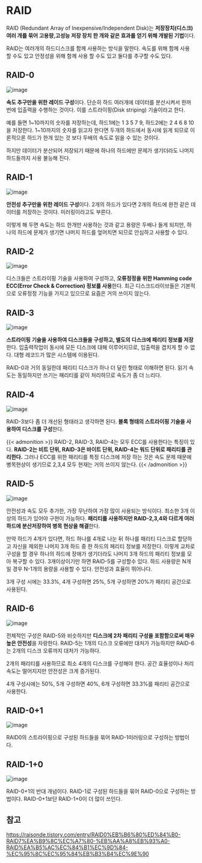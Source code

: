 # RAID

RAID (Redundant Array of Inexpensive/Independent Disk)는 **저장장치(디스크) 여러 개를  묶어 고용량,고성능 저장 장치 한 개와 같은 효과를 얻기 위해 개발된 기법**이다.

RAID는 여러개의 하드디스크를 함께 사용하는 방식을 말한다. 속도를 위해 함께 사용 할 수도 있고 안정성을 위해 함께 사용 할 수도 있고 둘다를 추구할 수도 있다.

## RAID-0

![image](https://user-images.githubusercontent.com/46465928/207376197-7162a15f-ed87-42ca-b59b-fcafb82afb3e.png)

**속도 추구만을 위한 레이드 구성**이다. 단순히 하드 여러개에 데이터를 분산시켜서 한꺼번에 입출력을 수행하는 것이다. 이를 스트라이핑(Disk striping) 기술이라고 한다.

예를 들면 1\~10까지의 숫자를 저장하는데, 하드1에는 1 3 5 7 9, 하드2에는 2 4 6 8 10을 저장한다. 1~10까지의 숫자를 읽고자 한다면 두개의 하드에서 동시에 읽게 되므로 이론적으론 하드가 한개 있는 것 보다 두배의 속도로 읽을 수 있는 것이다.

하지만 데이터가 분산되어 저장되기 때문에 하나의 하드에만 문제가 생기더라도 나머지 하드들까지 사용 불능해 진다.

## RAID-1

![image](https://user-images.githubusercontent.com/46465928/207376354-61aa85a1-9497-4bed-9ebb-7ffa9abe9eb0.png)

**안전성 추구만을 위한 레이드 구성**이다. 2개의 하드가 있다면 2개의 하드에 완전 같은 데이터를 저장하는 것이다. 미러링이라고도 부른다.

이렇게 해 두면 속도는 하드 한개만 사용하는 것과 같고 용량은 두배나 들게 되지만, 하나의 하드에 문제가 생기면 나머지 하드를 엎어치면 되므로 안심하고 사용할 수 있다.

## RAID-2

![image](https://user-images.githubusercontent.com/46465928/207215996-94803666-8f0c-4411-9135-9db763be77d9.png)

디스크들은 스트라이핑 기술을 사용하여 구성하고, **오류정정을 위한  Hamming code ECC(Error Check & Correction) 정보를 사용**한다. 최근 디스크드라이브들은 기본적으로 오류정정 기능을 가지고 있으므로 요즘은 거의 쓰이지 않는다.

## RAID-3

![image](https://user-images.githubusercontent.com/46465928/207216121-a5c544cd-4d36-4948-a8ba-1d84af76a75c.png)

**스트라이핑 기술을 사용하여 디스크들을 구성하고, 별도의 디스크에 패리티 정보를 저장**한다. 입출력작업이 동시에 모든 디스크에 대해 이루어지므로, 입출력을 겹치게 할 수 없다. 대형 레코드가 많은 시스템에 이용된다.

RAID-0과 거의 동일한데 패리티 디스크가 하나 더 달린 형태로 이해하면 된다. 읽기 속도는 동일하지만 쓰기는 패리티를 같이 처리하므로 속도가 좀 더 느리다.

## RAID-4

![image](https://user-images.githubusercontent.com/46465928/207216262-805f2a97-6b4b-4ae3-afa5-22e8340ad21f.png)

RAID-3보다 좀 더 개선된 형태라고 생각하면 된다. **블록 형태의 스트라이핑 기술을 사용하여 디스크를 구성**한다.

{{< admonition >}}
RAID-2, RAID-3, RAID-4는 모두 ECC를 사용한다는 특징이 있다. **RAID-2는 비트 단위, RAID-3은 바이트 단위, RAID-4는 워드 단위로 패리티를 관리한다.** 그러나 ECC를 위한 패리티를 특정 디스크에 저장 하는 것은 속도 문제 때문에 병목현상이 생기므로 2,3,4 모두 현재는 거의 쓰이지 않는다.
{{< /admonition >}}

## RAID-5

![image](https://user-images.githubusercontent.com/46465928/207216492-14e2d96a-c7f6-4521-84d9-91d72d742ae5.png)

안전성과 속도 모두 추가한, 가장 무난하여 가장 많이 사용되는 방식이다. 최소한 3개 이상의 하드가 있어야 구현이 가능하다. **패리티를 사용하지만 RAID-2,3,4와 다르게 여러 하드에 분산저장하여 병목 현상을 해결**한다. 

만약 하드가 4개가 있다면, 하드 하나를 4개로 나눈 뒤 하나를 패리티 디스크로 할당하고 자신을 제외한 나머지 3개 하드 중 한 하드의 페리티 정보를 저장한다. 이렇게 교차로 구성을 할 경우 하나의 하드에 장애가 생기더라도 나머지 3개 하드의 패리티 정보를 모아 복구할 수 있다. 3개이상이기만 하면 RAID-5를 구성할수 있다. 하드 사용량은 N개일 경우 N-1개의 용량을 사용할 수 있다. 안전성과 효율이 뛰어나다.

3개 구성 시에는 33.3%, 4개 구성하면 25%, 5개 구성하면 20%가 패리티 공간으로 사용된다.

## RAID-6

![image](https://user-images.githubusercontent.com/46465928/207216727-3332b53a-a88a-4fcd-be90-101679082a1a.png)

전체적인 구성은 RAID-5와 비슷하지만 **디스크에 2차 패리티 구성을 포함함으로써 매우 높은 안전성**을 자랑한다. RAID-5는 1개의 디스크 오류에만 대처가 가능하지만 RAID-6는 2개의 디스크 오류까지 대처가 가능하다.

2개의 패리티를 사용하므로 최소 4개의 디스크를 구성해야 한다. 공간 효율성이나 처리속도는 떨어지지만 안전성은 크게 증가된다.

4개 구성시에는 50%, 5개 구성하면 40%, 6개 구성하면 33.3%를 패리티 공간으로 사용한다.

## RAID-0+1

![image](https://user-images.githubusercontent.com/46465928/207217080-1f0900a4-9616-47fe-8d03-8859fea15281.png)

RAID0의 스트라이핑으로 구성된 하드들을 묶어 RAID-1미러링으로 구성하는 방법이다.

## RAID-1+0

![image](https://user-images.githubusercontent.com/46465928/207217140-094a1339-2c29-401b-97ee-4e5fc53a7492.png)

RAID-0+1의 반대 개념이다. RAID-1로 구성된 하드들을 묶어 RAID-0으로 구성하는 방법이다. RAID-0+1보단 RAID-1+0이 더 많이 쓰인다.

## 참고
https://raisonde.tistory.com/entry/RAID0%EB%B6%80%ED%84%B0-RAID7%EA%B9%8C%EC%A7%80-%EB%AA%A8%EB%93%A0-RAID%EA%B5%AC%EC%84%B1%EC%9D%84-%EC%95%8C%EC%95%84%EB%B3%B4%EC%9E%90



